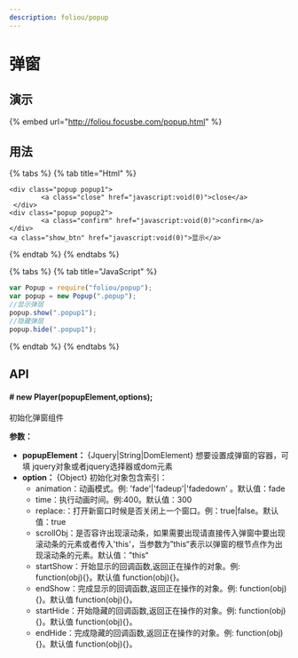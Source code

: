 ```yaml
---
description: foliou/popup
---
```


# 弹窗

## 演示

{% embed url="http://foliou.focusbe.com/popup.html" %}

## 用法

{% tabs %}
{% tab title="Html" %}
```markup
<div class="popup popup1">
		<a class="close" href="javascript:void(0)">close</a>
 </div>
<div class="popup popup2">
		<a class="confirm" href="javascript:void(0)">confirm</a>
</div>
<a class="show_btn" href="javascript:void(0)">显示</a>
```
{% endtab %}
{% endtabs %}

{% tabs %}
{% tab title="JavaScript" %}
```javascript
var Popup = require("foliou/popup");
var popup = new Popup(".popup");
//显示弹层
popup.show(".popup1");
//隐藏弹层
popup.hide(".popup1");
```
{% endtab %}
{% endtabs %}

## API

#### **\# new Player\(popupElement,options\);**

初始化弹窗组件

**参数：**

* **popupElement：** {Jquery\|String\|DomElement} 想要设置成弹窗的容器，可填 jquery对象或者jquery选择器或dom元素
* **option：** {Object} 初始化对象包含索引：
  * animation：动画模式。例: 'fade'\|'fadeup'\|'fadedown' 。默认值：fade
  * time：执行动画时间。例:400。默认值：300
  * replace:：打开新窗口时候是否关闭上一个窗口。例：true\|false。默认值：true
  * scrollObj：是否容许出现滚动条，如果需要出现请直接传入弹窗中要出现滚动条的元素或者传入'this'，当参数为”this“表示以弹窗的根节点作为出现滚动条的元素。默认值：”this“
  * startShow：开始显示的回调函数,返回正在操作的对象。例: function\(obj\){}。默认值 function\(obj\){}。
  * endShow：完成显示的回调函数,返回正在操作的对象。例: function\(obj\){}。默认值 function\(obj\){}。
  * startHide：开始隐藏的回调函数,返回正在操作的对象。例: function\(obj\){}。默认值 function\(obj\){}。
  * endHide：完成隐藏的回调函数,返回正在操作的对象。例: function\(obj\){}。默认值 function\(obj\){}。



